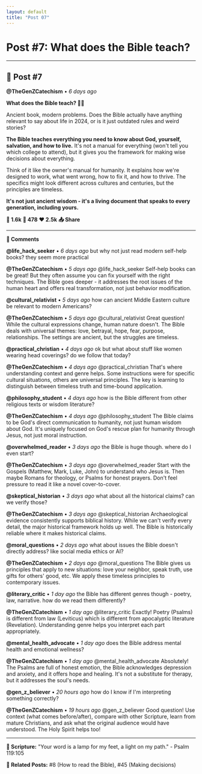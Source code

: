 ```yaml
---
layout: default
title: "Post 07"
---
```

# Post #7: What does the Bible teach?

---

## 📱 Post #7

**@TheGenZCatechism** • *6 days ago*

**What does the Bible teach? 📖✨**

Ancient book, modern problems. Does the Bible actually have anything relevant to say about life in 2024, or is it just outdated rules and weird stories?

**The Bible teaches everything you need to know about God, yourself, salvation, and how to live.** It's not a manual for everything (won't tell you which college to attend), but it gives you the framework for making wise decisions about everything.

Think of it like the owner's manual for humanity. It explains how we're designed to work, what went wrong, how to fix it, and how to thrive. The specifics might look different across cultures and centuries, but the principles are timeless.

**It's not just ancient wisdom - it's a living document that speaks to every generation, including yours.**

**💭 1.6k** **🔄 478** **❤️ 2.5k** **📤 Share**

---

**💬 Comments**

**@life_hack_seeker** • *6 days ago*
but why not just read modern self-help books? they seem more practical

**@TheGenZCatechism** • *5 days ago*
@life_hack_seeker Self-help books can be great! But they often assume you can fix yourself with the right techniques. The Bible goes deeper - it addresses the root issues of the human heart and offers real transformation, not just behavior modification.

**@cultural_relativist** • *5 days ago*
how can ancient Middle Eastern culture be relevant to modern Americans?

**@TheGenZCatechism** • *5 days ago*
@cultural_relativist Great question! While the cultural expressions change, human nature doesn't. The Bible deals with universal themes: love, betrayal, hope, fear, purpose, relationships. The settings are ancient, but the struggles are timeless.

**@practical_christian** • *4 days ago*
ok but what about stuff like women wearing head coverings? do we follow that today?

**@TheGenZCatechism** • *4 days ago*
@practical_christian That's where understanding context and genre helps. Some instructions were for specific cultural situations, others are universal principles. The key is learning to distinguish between timeless truth and time-bound application.

**@philosophy_student** • *4 days ago*
how is the Bible different from other religious texts or wisdom literature?

**@TheGenZCatechism** • *4 days ago*
@philosophy_student The Bible claims to be God's direct communication to humanity, not just human wisdom about God. It's uniquely focused on God's rescue plan for humanity through Jesus, not just moral instruction.

**@overwhelmed_reader** • *3 days ago*
the Bible is huge though. where do I even start?

**@TheGenZCatechism** • *3 days ago*
@overwhelmed_reader Start with the Gospels (Matthew, Mark, Luke, John) to understand who Jesus is. Then maybe Romans for theology, or Psalms for honest prayers. Don't feel pressure to read it like a novel cover-to-cover.

**@skeptical_historian** • *3 days ago*
what about all the historical claims? can we verify those?

**@TheGenZCatechism** • *3 days ago*
@skeptical_historian Archaeological evidence consistently supports biblical history. While we can't verify every detail, the major historical framework holds up well. The Bible is historically reliable where it makes historical claims.

**@moral_questions** • *2 days ago*
what about issues the Bible doesn't directly address? like social media ethics or AI?

**@TheGenZCatechism** • *2 days ago*
@moral_questions The Bible gives us principles that apply to new situations: love your neighbor, speak truth, use gifts for others' good, etc. We apply these timeless principles to contemporary issues.

**@literary_critic** • *1 day ago*
the Bible has different genres though - poetry, law, narrative. how do we read them differently?

**@TheGenZCatechism** • *1 day ago*
@literary_critic Exactly! Poetry (Psalms) is different from law (Leviticus) which is different from apocalyptic literature (Revelation). Understanding genre helps you interpret each part appropriately.

**@mental_health_advocate** • *1 day ago*
does the Bible address mental health and emotional wellness?

**@TheGenZCatechism** • *1 day ago*
@mental_health_advocate Absolutely! The Psalms are full of honest emotion, the Bible acknowledges depression and anxiety, and it offers hope and healing. It's not a substitute for therapy, but it addresses the soul's needs.

**@gen_z_believer** • *20 hours ago*
how do I know if I'm interpreting something correctly?

**@TheGenZCatechism** • *19 hours ago*
@gen_z_believer Good question! Use context (what comes before/after), compare with other Scripture, learn from mature Christians, and ask what the original audience would have understood. The Holy Spirit helps too!

---

**📖 Scripture:** "Your word is a lamp for my feet, a light on my path." - Psalm 119:105

**🔗 Related Posts:** #8 (How to read the Bible), #45 (Making decisions) 
